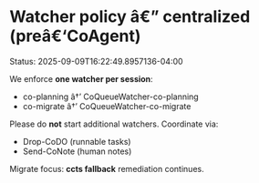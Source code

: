 ﻿# Watcher policy â€” centralized (preâ€‘CoAgent)
Status: 2025-09-09T16:22:49.8957136-04:00

We enforce **one watcher per session**:
- co-planning  â†’ CoQueueWatcher-co-planning
- co-migrate   â†’ CoQueueWatcher-co-migrate

Please do **not** start additional watchers.
Coordinate via:
- Drop-CoDO  (runnable tasks)
- Send-CoNote (human notes)

Migrate focus: **ccts fallback** remediation continues.
